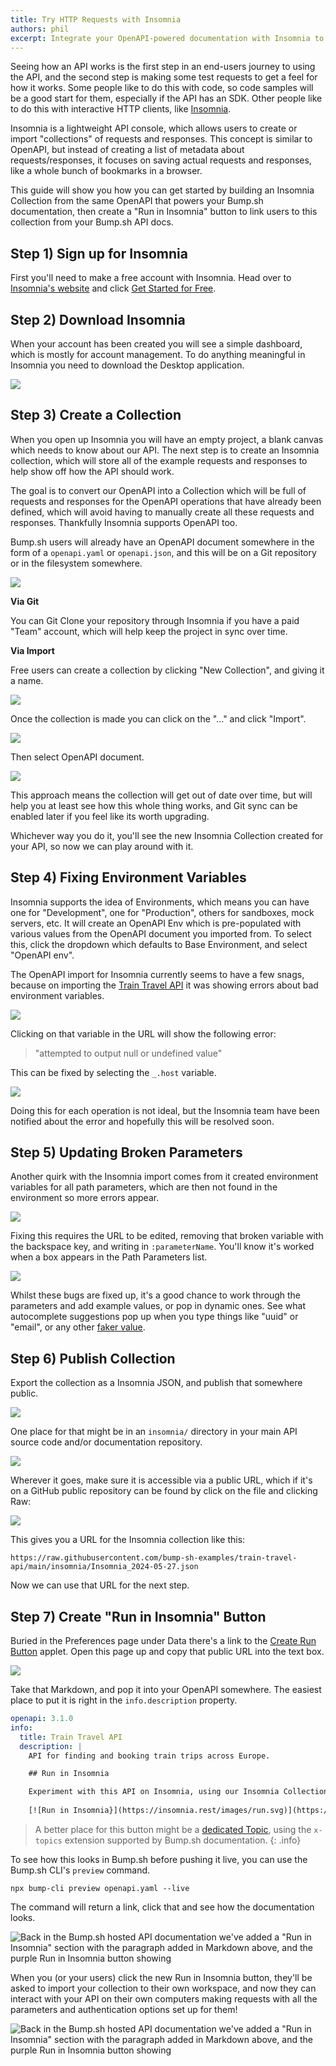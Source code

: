 ```yaml
---
title: Try HTTP Requests with Insomnia
authors: phil
excerpt: Integrate your OpenAPI-powered documentation with Insomnia to let customers try your API out, right from the API docs.
---
```


Seeing how an API works is the first step in an end-users journey to using the API, and the second step is making some test requests to get a feel for how it works. Some people like to do this with code, so code samples will be a good start for them, especially if the API has an SDK. Other people like to do this with interactive HTTP clients, like [Insomnia](https://insomnia.rest).

Insomnia is a lightweight API console, which allows users to create or import "collections" of requests and responses. This concept is similar to OpenAPI, but instead of creating a list of metadata about requests/responses, it focuses on saving actual requests and responses, like a whole bunch of bookmarks in a browser.

This guide will show you how you can get started by building an Insomnia Collection from the same OpenAPI that powers your Bump.sh documentation, then create a "Run in Insomnia" button to link users to this collection from your Bump.sh API docs.

## Step 1) Sign up for Insomnia

First you'll need to make a free account with Insomnia. Head over to [Insomnia's website](https://insomnia.rest/) and click [Get Started for Free](https://insomnia.rest/).

## Step 2) Download Insomnia

When your account has been created you will see a simple dashboard, which is mostly for account management. To do anything meaningful in Insomnia you need to download the Desktop application.

![](/images/guides/try-requests-in-insomnia/download-insomnia.png)

## Step 3) Create a Collection

When you open up Insomnia you will have an empty project, a blank canvas which needs to know about our API. The next step is to create an Insomnia collection, which will store all of the example requests and responses to help show off how the API should work.

The goal is to convert our OpenAPI into a Collection which will be full of requests and responses for the OpenAPI operations that have already been defined, which will avoid having to manually create all these requests and responses. Thankfully Insomnia supports OpenAPI too.

Bump.sh users will already have an OpenAPI document somewhere in the form of a `openapi.yaml` or `openapi.json`, and this will be on a Git repository or in the filesystem somewhere. 

![](/images/guides/try-requests-in-insomnia/import-or-clone.png)

**Via Git**

You can Git Clone your repository through Insomnia if you have a paid "Team" account, which will help keep the project in sync over time. 

**Via Import**

Free users can create a collection by clicking "New Collection", and giving it a name. 

![](/images/guides/try-requests-in-insomnia/new-collection.png)

Once the collection is made you can click on the "..." and click "Import". 

![](/images/guides/try-requests-in-insomnia/import.png)

Then select OpenAPI document.

![](/images/guides/try-requests-in-insomnia/pick-a-file.png)

This approach means the collection will get out of date over time, but will help you at least see how this whole thing works, and Git sync can be enabled later if you feel like its worth upgrading. 

Whichever way you do it, you'll see the new Insomnia Collection created for your API, so now we can play around with it.

## Step 4) Fixing Environment Variables

Insomnia supports the idea of Environments, which means you can have one for "Development", one for "Production", others for sandboxes, mock servers, etc. It will create an OpenAPI Env which is pre-populated with various values from the OpenAPI document you imported from. To select this, click the dropdown which defaults to Base Environment, and select "OpenAPI env".

The OpenAPI import for Insomnia currently seems to have a few snags, because on importing the [Train Travel API](https://github.com/bump-sh-examples/train-travel-api) it was showing errors about bad environment variables.

![](/images/guides/try-requests-in-insomnia/env-error.png)

Clicking on that variable in the URL will show the following error: 

> "attempted to output null or undefined value"

This can be fixed by selecting the `_.host` variable.

![](/images/guides/try-requests-in-insomnia/edit-variable.png)

Doing this for each operation is not ideal, but the Insomnia team have been notified about the error and hopefully this will be resolved soon.

## Step 5) Updating Broken Parameters

Another quirk with the Insomnia import comes from it created environment variables for all path parameters, which are then not found in the environment so more errors appear. 

![](/images/guides/try-requests-in-insomnia/path-param-error.png)

Fixing this requires the URL to be edited, removing that broken variable with the backspace key, and writing in `:parameterName`. You'll know it's worked when a box appears in the Path Parameters list.

![](/images/guides/try-requests-in-insomnia/path-param.png)

Whilst these bugs are fixed up, it's a good chance to work through the parameters and add example values, or pop in dynamic ones. See what autocomplete suggestions pop up when you type things like "uuid" or "email", or any other [faker value](https://fakerjs.dev/api/).

## Step 6) Publish Collection

Export the collection as a Insomnia JSON, and publish that somewhere public. 

![](/images/guides/try-requests-in-insomnia/export-insomnia.png)

One place for that might be in an `insomnia/` directory in your main API source code and/or documentation repository.

![](/images/guides/try-requests-in-insomnia/commit-export.png)

Wherever it goes, make sure it is accessible via a public URL, which if it's on a GitHub public repository can be found by click on the file and clicking Raw:

![](/images/guides/try-requests-in-insomnia/get-public-url.png)

This gives you a URL for the Insomnia collection like this:

```
https://raw.githubusercontent.com/bump-sh-examples/train-travel-api/main/insomnia/Insomnia_2024-05-27.json
```

Now we can use that URL for the next step.

## Step 7) Create "Run in Insomnia" Button

Buried in the Preferences page under Data there's a link to the [Create Run Button](https://insomnia.rest/create-run-button) applet. Open this page up and copy that public URL into the text box.

![](/images/guides/try-requests-in-insomnia/run-in-insomnia.png)

Take that Markdown, and pop it into your OpenAPI somewhere. The easiest place to put it is right in the `info.description` property. 

```yaml
openapi: 3.1.0
info:
  title: Train Travel API
  description: |
    API for finding and booking train trips across Europe.

    ## Run in Insomnia

    Experiment with this API on Insomnia, using our Insomnia Collection.
    
    [![Run in Insomnia}](https://insomnia.rest/images/run.svg)](https://insomnia.rest/run/?label=Train%20Travel%20API&uri=https%3A%2F%2Fraw.githubusercontent.com%2Fbump-sh-examples%2Ftrain-travel-api%2Fmain%2Finsomnia%2FInsomnia_2024-05-27.json)
```

> A better place for this button might be a [dedicated Topic](/help/enhance-documentation-content/topics/), using the `x-topics` extension supported by Bump.sh documentation.
{: .info}

To see how this looks in Bump.sh before pushing it live, you can use the Bump.sh CLI's `preview` command.

```
npx bump-cli preview openapi.yaml --live
```

The command will return a link, click that and see how the documentation looks.

![Back in the Bump.sh hosted API documentation we've added a "Run in Insomnia" section with the paragraph added in Markdown above, and the purple Run in Insomnia button showing](/images/guides/try-requests-in-insomnia/bump-docs-insomnia-button.png)

When you (or your users) click the new Run in Insomnia button, they'll be asked to import your collection to their own workspace, and now they can interact with your API on their own computers making requests with all the parameters and authentication options set up for them! 

![Back in the Bump.sh hosted API documentation we've added a "Run in Insomnia" section with the paragraph added in Markdown above, and the purple Run in Insomnia button showing](/images/guides/try-requests-in-insomnia/view-collection-in-insomnia.png)
